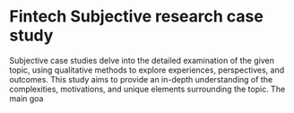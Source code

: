 # Fintech Subjective research case study 
 Subjective case studies delve into the detailed examination of the given topic, using qualitative methods to explore experiences, perspectives, and outcomes. This study aims to provide an in-depth understanding of the complexities, motivations, and unique elements surrounding the topic. The main goa
